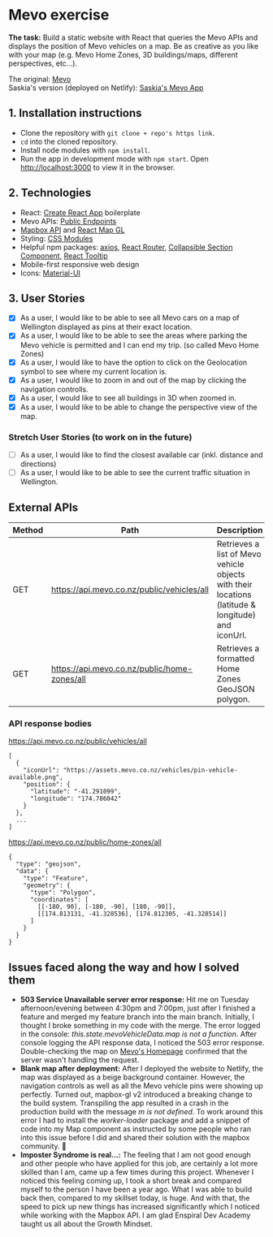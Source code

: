 # Mevo exercise
**The task:** Build a static website with React that queries the Mevo APIs and displays the position of Mevo vehicles on a map. 
Be as creative as you like with your map (e.g. Mevo Home Zones, 3D buildings/maps, different perspectives, etc...).

The original: [Mevo](https://mevo.co.nz/) <br />
Saskia's version (deployed on Netlify): [Saskia's Mevo App](https://saskias-mevo-map.netlify.app/)

## 1. Installation instructions
* Clone the repository with ```git clone + repo's https link```.
* ```cd``` into the cloned repository.
* Install node modules with ```npm install```.
* Run the app in development mode with ```npm start```. 
Open [http://localhost:3000](http://localhost:3000) to view it in the browser.

## 2. Technologies
* React: [Create React App](https://github.com/facebook/create-react-app) boilerplate
* Mevo APIs: [Public Endpoints](https://developer.mevo.co.nz/docs/public/introduction)
* [Mapbox API](https://docs.mapbox.com/) and [React Map GL](https://visgl.github.io/react-map-gl/)
* Styling: [CSS Modules](https://github.com/css-modules/css-modules)
* Helpful npm packages: [axios](https://www.npmjs.com/package/axios), [React Router](https://reactrouter.com/), [Collapsible Section Component](https://www.npmjs.com/package/react-collapsible), [React Tooltip](https://www.npmjs.com/package/react-tooltip) 
* Mobile-first responsive web design
* Icons: [Material-UI](https://material-ui.com/components/material-icons/)

## 3. User Stories
- [x] As a user, I would like to be able to see all Mevo cars on a map of Wellington displayed as pins at their exact location.
- [x] As a user, I would like to be able to see the areas where parking the Mevo vehicle is permitted and I can end my trip. (so called Mevo Home Zones)
- [x] As a user, I would like to have the option to click on the Geolocation symbol to see where my current location is.
- [x] As a user, I would like to zoom in and out of the map by clicking the navigation controlls.
- [x] As a user, I would like to see all buildings in 3D when zoomed in.
- [x] As a user, I would like to be able to change the perspective view of the map.

### Stretch User Stories (to work on in the future)
- [ ] As a user, I would like to find the closest available car (inkl. distance and directions)
- [ ] As a user, I would like to be able to see the current traffic situation in Wellington.

## External APIs

| Method | Path | Description |
|---|---|---|
| GET | https://api.mevo.co.nz/public/vehicles/all | Retrieves a list of Mevo vehicle objects with their locations (latitude & longitude) and iconUrl. |
| GET | https://api.mevo.co.nz/public/home-zones/all | Retrieves a formatted Home Zones GeoJSON polygon. |

### API response bodies
https://api.mevo.co.nz/public/vehicles/all

```
[
  {
    "iconUrl": "https://assets.mevo.co.nz/vehicles/pin-vehicle-available.png",
    "position": {
      "latitude": "-41.291099",
      "longitude": "174.786042"
    }
  },
  ...
]
```

https://api.mevo.co.nz/public/home-zones/all

```
{
  "type": "geojson",
  "data": {
    "type": "Feature",
    "geometry": {
      "type": "Polygon",
      "coordinates": [
        [[-180, 90], [-180, -90], [180, -90]],
        [[174.813131, -41.328536], [174.812305, -41.328514]]
      ]
    }
  }
}
```


## Issues faced along the way and how I solved them
* **503 Service Unavailable server error response:** Hit me on Tuesday afternoon/evening between 4:30pm and 7:00pm, just after I finished a feature and merged my feature branch into the main branch. 
Initially, I thought I broke something in my code with the merge. The error logged in the console: *this.state.mevoVehicleData.map is not a function*. After console logging the API response data, I noticed the 503 error response. Double-checking the map on [Mevo's Homepage](https://mevo.co.nz/wellington/home-zone) confirmed that the server wasn't handling the request.
* **Blank map after deployment:** After I deployed the website to Netlify, the map was displayed as a beige background container.
However, the navigation controls as well as all the Mevo vehicle pins were showing up perfectly. Turned out, mapbox-gl v2 introduced a breaking change to the build system. Transpiling the app resulted in a crash in the production build with the message *m is not defined*. To work around this error I had to install the *worker-loader* package and add a snippet of code into my Map component as instructed by some people who ran into this issue before I did and shared their solution with the mapbox community. :green_heart:
* **Imposter Syndrome is real...:** The feeling that I am not good enough and other people who have applied for this job, are certainly a lot more skilled than I am, came up a few times during this project. Whenever I noticed this feeling coming up, I took a short break and compared myself to the person I have been a year ago. What I was able to build back then, compared to my skillset today, is huge. And with that, the speed to pick up new things has increased significantly which I noticed while working with the Mapbox API. I am glad Enspiral Dev Academy taught us all about the Growth Mindset.
